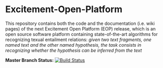 Excitement-Open-Platform
========================

This repository contains both the code and the documentation (i.e. wiki pages) of the next Excitement Open Platform (EOP) release, which is an open source software platform containing state-of-the-art algorithms for recognizing texual entailment relations: _given two text fragments, one named text and the other named hypothesis, the task consists in recognizing whether the hypothesis can be inferred from the text_


__Master Branch Status:__ [![Build Status](http://hlt-services4.fbk.eu:8080/jenkins/job/master_branch/badge/icon)](http://hlt-services4.fbk.eu:8080/jenkins/job/master_branch/)
